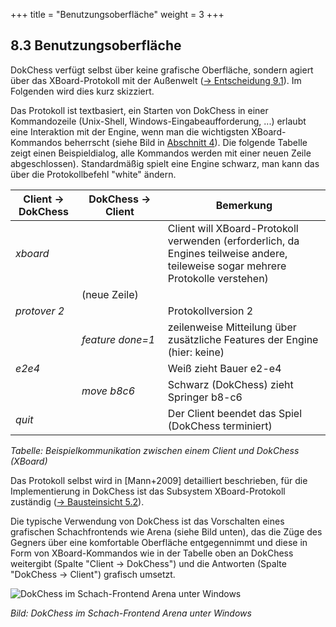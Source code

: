 +++
title = "Benutzungsoberfläche"
weight = 3
+++

## 8.3	Benutzungsoberfläche

DokChess verfügt selbst über keine grafische Oberfläche, sondern agiert über das XBoard-Protokoll mit der Außenwelt ([→ Entscheidung 9.1](/09_entscheidungen/01_anbindung/)). Im Folgenden wird dies kurz skizziert.

Das Protokoll ist textbasiert, ein Starten von DokChess in einer Kommandozeile (Unix-Shell, Windows-Eingabeaufforderung, ...) erlaubt eine Interaktion mit der Engine, wenn man die wichtigsten XBoard-Kommandos beherrscht (siehe Bild in [Abschnitt 4](/04_loesungsstrategie/)).
Die folgende Tabelle zeigt einen Beispieldialog, alle Kommandos werden mit einer neuen Zeile abgeschlossen). Standardmäßig spielt eine Engine schwarz, man kann das über die Protokollbefehl "white" ändern.

| Client -> DokChess | DokChess -> Client | Bemerkung |
|--------------------|--------------------|-----------|
| _xboard_           | &nbsp;             | Client will XBoard-Protokoll verwenden (erforderlich, da Engines teilweise andere, teileweise sogar mehrere Protokolle verstehen) |
| &nbsp;             | (neue&nbsp;Zeile)       | &nbsp; |
| _protover&nbsp;2_       | &nbsp;             |	Protokollversion 2 |
| &nbsp;             | _feature&nbsp;done=1_   | zeilenweise Mitteilung über zusätzliche Features der Engine (hier: keine) |
| _e2e4_             | &nbsp;             | Weiß zieht Bauer e2-e4 |
| &nbsp;             | _move&nbsp;b8c6_        | Schwarz (DokChess) zieht Springer b8-c6 |
| _quit_             | &nbsp;             | Der Client beendet das Spiel (DokChess terminiert) |

*Tabelle: Beispielkommunikation zwischen einem Client und DokChess (XBoard)*

Das Protokoll selbst wird in [Mann+2009] detailliert beschrieben, für die Implementierung in DokChess ist das Subsystem XBoard-Protokoll zuständig ([→ Bausteinsicht 5.2](/05_bausteinsicht/02_xboard-protokoll/)).

Die typische Verwendung von DokChess ist das Vorschalten eines grafischen Schachfrontends wie Arena (siehe Bild unten), das die Züge des Gegners über eine komfortable Oberfläche entgegennimmt und diese in Form von XBoard-Kommandos wie in der Tabelle oben an DokChess weitergibt (Spalte "Client -> DokChess") und die Antworten (Spalte "DokChess -> Client") grafisch umsetzt.

![DokChess im Schach-Frontend Arena unter Windows](/images/Abb09_21_FrontendArena.png "DokChess im Schach-Frontend Arena unter Windows")

*Bild: DokChess im Schach-Frontend Arena unter Windows*
